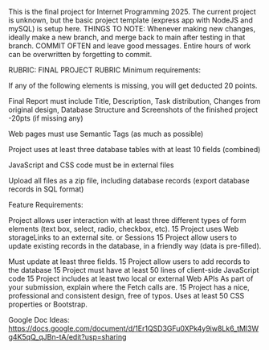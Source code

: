 This is the final project for Internet Programming 2025. The current project is unknown, but the basic project template (express app with NodeJS and mySQL) is setup here. 
THINGS TO NOTE:
Whenever making new changes, ideally make a new branch, and merge back to main after testing in that branch. 
COMMIT OFTEN and leave good messages. Entire hours of work can be overwritten by forgetting to commit.

RUBRIC:
FINAL PROJECT RUBRIC
Minimum requirements:

If any of the following elements is missing, you will get deducted 20 points.

Final Report must include Title, Description, Task distribution, Changes from original design, Database Structure and Screenshots of the finished project	
-20pts
(if
missing any)

Web pages must use Semantic Tags (as much as possible)

Project uses at least three database tables with at least 10 fields (combined)

JavaScript and CSS code must be in external files

Upload all files as a zip file, including database records (export database records in SQL format)

 

Feature Requirements:

Project allows user interaction with at least three different types of form elements (text box, select, radio, checkbox, etc). 
15
Project uses Web storageLinks to an external site. or Sessions	15
Project allow users to update existing records in the database, in a friendly way (data is pre-filled).

Must update at least three fields.	15
Project allow users to add records to the database	15
Project must have at least 50 lines of client-side JavaScript code	15
Project includes at least two local or external Web APIs
As part of your submission, explain where the Fetch calls are.	15
Project has a nice, professional and consistent design, free of typos. Uses at least 50 CSS properties or Bootstrap.



Google Doc Ideas: https://docs.google.com/document/d/1Er1QSD3GFu0XPk4y9iw8Lk6_tMl3Wg4K5qQ_qJBn-tA/edit?usp=sharing
